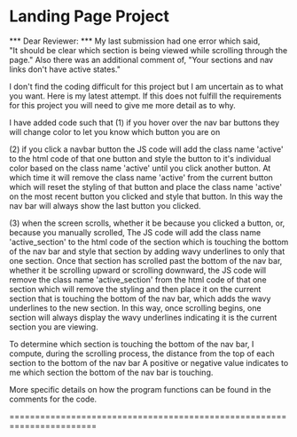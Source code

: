 # Landing Page Project

*** Dear Reviewer: *** My last submission had one error which said,  
"It should be clear which section is being viewed while scrolling through the page." 
 Also there was an additional comment of, 
"Your sections and nav links don't have active states."

I don't find the coding difficult for this project but I am uncertain as to what you want.
Here is my latest attempt. If this does not fulfill the requirements for this project you 
will need to give me more detail as to why. 

I have added code such that 
(1) if you hover over the nav bar buttons they will
change color to let you know which button you are on
 
(2) if you click a navbar button the JS code will add
the class name 'active' to the html code of that 
one button and style the button to it's individual color 
based on the class name 'active' until you click 
another button. 
At which time it will remove the class name 'active' 
from the current button which will reset the styling of that
button and place the class name 'active' on the most recent 
button you clicked and style that button. In this way the
nav bar will always show the last button you clicked. 
 
(3) when the screen scrolls, whether it be because you
clicked a button, or, because you manually scrolled,
The JS code will add the class name 'active_section' 
to the html code of the section which is touching the bottom 
of the nav bar and style that section by adding wavy 
underlines to only that one section. 
Once that section has scrolled past the bottom of the 
nav bar, whether it be scrolling upward or scrolling downward,
the JS code will remove the class name 'active_section' from 
the html code of that one section which will remove the styling 
and then place it on the current section that is touching 
the bottom of the nav bar, which adds the wavy underlines to 
the new section. In this way, once scrolling begins,
one section will always display the wavy underlines indicating 
it is the current section you are viewing.

To determine which section is touching the bottom of the 
nav bar, I compute, during the scrolling process, the distance
from the top of each section to the bottom of the nav bar 
A positive or negative value indicates to me which section the
bottom of the nav bar is touching. 

More specific details on how the program functions can be found 
in the comments for the code.

=======================================================================







 


